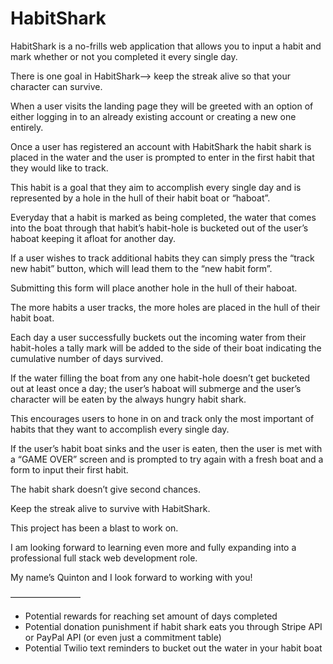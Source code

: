 # HabitShark

HabitShark is a no-frills web application that allows you to input a habit and mark whether or not you completed it every single day. 

There is one goal in HabitShark—> keep the streak alive so that your character can survive.

When a user visits the landing page they will be greeted with an option of either logging in to an already existing account or creating a new one entirely.

Once a user has registered an account with HabitShark the habit shark is placed in the water and the user is prompted to enter in the first habit that they would like to track. 

This habit is a goal that they aim to accomplish every single day and is represented by a hole in the hull of their habit boat or “haboat”.

Everyday that a habit is marked as being completed, the water that comes into the boat through that habit’s habit-hole is bucketed out of the user’s haboat keeping it afloat for another day.

If a user wishes to track additional habits they can simply press the “track new habit” button, which will lead them to the “new habit form”.

Submitting this form will place another hole in the hull of their haboat.

The more habits a user tracks, the more holes are placed in the hull of their habit boat.

Each day a user successfully buckets out the incoming water from their habit-holes a tally mark will be added to the side of their boat indicating the cumulative number of days survived.

If the water filling the boat from any one habit-hole doesn’t get bucketed out at least once a day; the user’s haboat will submerge and the user’s character will be eaten by the always hungry habit shark.

This encourages users to hone in on and track only the most important of habits that they want to accomplish every single day.

If the user’s habit boat sinks and the user is eaten, then the user is met with a “GAME OVER” screen and is prompted to try again with a fresh boat and a form to input their first habit.

The habit shark doesn’t give second chances.

Keep the streak alive to survive with HabitShark.

This project has been a blast to work on. 

I am looking forward to learning even more and fully expanding into a professional full stack web development role.

My name’s Quinton and I look forward to working with you!

————————

- Potential rewards for reaching set amount of days completed
- Potential donation punishment if habit shark eats you through Stripe API or PayPal API (or even just a commitment table)
- Potential Twilio text reminders to bucket out the water in your habit boat

